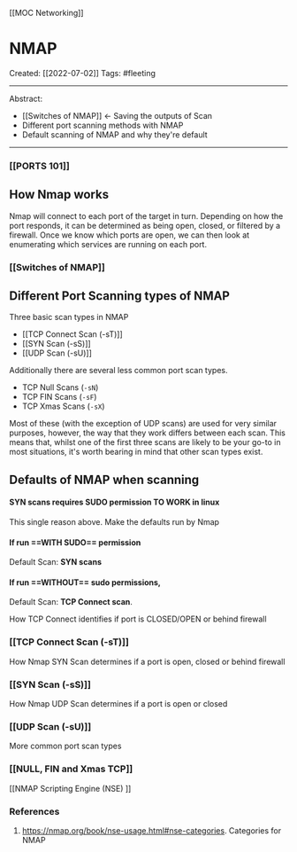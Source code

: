 [[MOC Networking]]

# NMAP
Created:  [[2022-07-02]]
Tags: #fleeting 

---
Abstract:
- [[Switches of NMAP]]  <- Saving the outputs of Scan
- Different port scanning methods with NMAP
- Default scanning of NMAP and why they're default

---
### [[PORTS 101]]

## How Nmap works
Nmap will connect to each port of the target in turn. Depending on how the port responds, it can be determined as being open, closed, or filtered by a firewall.
Once we know which ports are open, we can then look at enumerating which services are running on each port.


### [[Switches of NMAP]]




## Different Port Scanning types of NMAP
Three basic scan types in NMAP
-   [[TCP Connect Scan   (-sT)]] 
-   [[SYN Scan                  (-sS)]] 
-   [[UDP Scan                  (-sU)]]


Additionally there are several less common port scan types.
-   TCP Null Scans (`-sN`)
-   TCP FIN Scans (`-sF`)
-   TCP Xmas Scans (`-sX`)

Most of these (with the exception of UDP scans) are used for very similar purposes, however, the way that they work differs between each scan. 
This means that, whilst one of the first three scans are likely to be your go-to in most situations, it's worth bearing in mind that other scan types exist.


## Defaults of NMAP when scanning
#### SYN scans requires SUDO permission TO WORK in linux
This single reason above. 
Make the defaults run by Nmap 

#### If run **==WITH SUDO==** permission
Default Scan: **SYN scans** 

#### If run **==WITHOUT== sudo** permissions, 
Default Scan: **TCP Connect scan**.




How TCP Connect identifies if port is CLOSED/OPEN or behind firewall
### [[TCP Connect Scan   (-sT)]]


How Nmap SYN Scan determines if a port is open, closed or behind firewall
### [[SYN Scan                  (-sS)]]


How Nmap UDP Scan determines if a port is open or closed
### [[UDP Scan                  (-sU)]]


More common port scan types 
### [[NULL, FIN and Xmas TCP]]


[[NMAP Scripting Engine (NSE) ]]




### References
1. https://nmap.org/book/nse-usage.html#nse-categories. Categories for NMAP